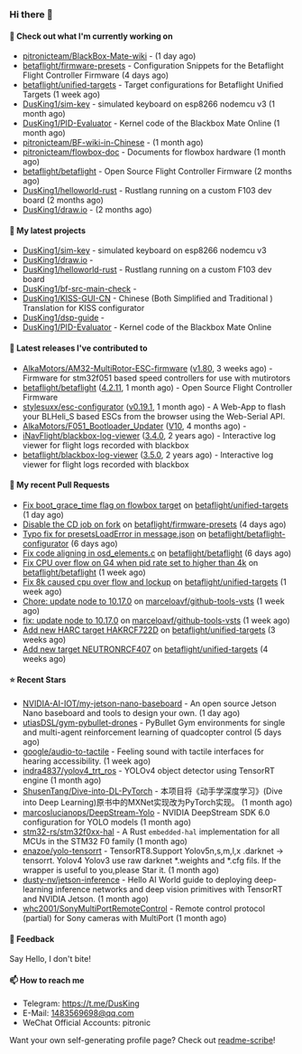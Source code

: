 ### Hi there 👋

#### 👷 Check out what I'm currently working on

- [pitronicteam/BlackBox-Mate-wiki](https://github.com/pitronicteam/BlackBox-Mate-wiki) -  (1 day ago)
- [betaflight/firmware-presets](https://github.com/betaflight/firmware-presets) - Configuration Snippets for the Betaflight Flight Controller Firmware (4 days ago)
- [betaflight/unified-targets](https://github.com/betaflight/unified-targets) - Target configurations for Betaflight Unified Targets (1 week ago)
- [DusKing1/sim-key](https://github.com/DusKing1/sim-key) - simulated keyboard on esp8266 nodemcu v3 (1 month ago)
- [DusKing1/PID-Evaluator](https://github.com/DusKing1/PID-Evaluator) - Kernel code of the Blackbox Mate Online (1 month ago)
- [pitronicteam/BF-wiki-in-Chinese](https://github.com/pitronicteam/BF-wiki-in-Chinese) -  (1 month ago)
- [pitronicteam/flowbox-doc](https://github.com/pitronicteam/flowbox-doc) - Documents for flowbox hardware (1 month ago)
- [betaflight/betaflight](https://github.com/betaflight/betaflight) - Open Source Flight Controller Firmware (2 months ago)
- [DusKing1/helloworld-rust](https://github.com/DusKing1/helloworld-rust) - Rustlang running on a custom F103 dev board (2 months ago)
- [DusKing1/draw.io](https://github.com/DusKing1/draw.io) -  (2 months ago)

#### 🌱 My latest projects

- [DusKing1/sim-key](https://github.com/DusKing1/sim-key) - simulated keyboard on esp8266 nodemcu v3
- [DusKing1/draw.io](https://github.com/DusKing1/draw.io) - 
- [DusKing1/helloworld-rust](https://github.com/DusKing1/helloworld-rust) - Rustlang running on a custom F103 dev board
- [DusKing1/bf-src-main-check](https://github.com/DusKing1/bf-src-main-check) - 
- [DusKing1/KISS-GUI-CN](https://github.com/DusKing1/KISS-GUI-CN) - Chinese (Both Simplified and Traditional ) Translation for KISS configurator
- [DusKing1/dsp-guide](https://github.com/DusKing1/dsp-guide) - 
- [DusKing1/PID-Evaluator](https://github.com/DusKing1/PID-Evaluator) - Kernel code of the Blackbox Mate Online

#### 🔭 Latest releases I've contributed to

- [AlkaMotors/AM32-MultiRotor-ESC-firmware](https://github.com/AlkaMotors/AM32-MultiRotor-ESC-firmware) ([v1.80](https://github.com/AlkaMotors/AM32-MultiRotor-ESC-firmware/releases/tag/v1.80), 3 weeks ago) - Firmware for stm32f051 based speed controllers for use with mutirotors
- [betaflight/betaflight](https://github.com/betaflight/betaflight) ([4.2.11](https://github.com/betaflight/betaflight/releases/tag/4.2.11), 1 month ago) - Open Source Flight Controller Firmware
- [stylesuxx/esc-configurator](https://github.com/stylesuxx/esc-configurator) ([v0.19.1](https://github.com/stylesuxx/esc-configurator/releases/tag/v0.19.1), 1 month ago) - A Web-App to flash your BLHeli_S based ESCs from the browser using the Web-Serial API.
- [AlkaMotors/F051_Bootloader_Updater](https://github.com/AlkaMotors/F051_Bootloader_Updater) ([V10](https://github.com/AlkaMotors/F051_Bootloader_Updater/releases/tag/V10), 4 months ago) - 
- [iNavFlight/blackbox-log-viewer](https://github.com/iNavFlight/blackbox-log-viewer) ([3.4.0](https://github.com/iNavFlight/blackbox-log-viewer/releases/tag/3.4.0), 2 years ago) - Interactive log viewer for flight logs recorded with blackbox
- [betaflight/blackbox-log-viewer](https://github.com/betaflight/blackbox-log-viewer) ([3.5.0](https://github.com/betaflight/blackbox-log-viewer/releases/tag/3.5.0), 2 years ago) - Interactive log viewer for flight logs recorded with blackbox

#### 🔨 My recent Pull Requests

- [Fix boot_grace_time flag on flowbox target](https://github.com/betaflight/unified-targets/pull/538) on [betaflight/unified-targets](https://github.com/betaflight/unified-targets) (1 day ago)
- [Disable the CD job on fork](https://github.com/betaflight/firmware-presets/pull/104) on [betaflight/firmware-presets](https://github.com/betaflight/firmware-presets) (4 days ago)
- [Typo fix for presetsLoadError in message.json](https://github.com/betaflight/betaflight-configurator/pull/2682) on [betaflight/betaflight-configurator](https://github.com/betaflight/betaflight-configurator) (6 days ago)
- [Fix code aligning in osd_elements.c](https://github.com/betaflight/betaflight/pull/11099) on [betaflight/betaflight](https://github.com/betaflight/betaflight) (6 days ago)
- [Fix CPU over flow on G4 when pid rate set to higher than 4k](https://github.com/betaflight/betaflight/pull/11094) on [betaflight/betaflight](https://github.com/betaflight/betaflight) (1 week ago)
- [Fix 8k caused cpu over flow and lockup](https://github.com/betaflight/unified-targets/pull/532) on [betaflight/unified-targets](https://github.com/betaflight/unified-targets) (1 week ago)
- [Chore: update node to 10.17.0](https://github.com/marceloavf/github-tools-vsts/pull/65) on [marceloavf/github-tools-vsts](https://github.com/marceloavf/github-tools-vsts) (1 week ago)
- [fix: update node to 10.17.0](https://github.com/marceloavf/github-tools-vsts/pull/64) on [marceloavf/github-tools-vsts](https://github.com/marceloavf/github-tools-vsts) (1 week ago)
- [Add new HARC target HAKRCF722D](https://github.com/betaflight/unified-targets/pull/529) on [betaflight/unified-targets](https://github.com/betaflight/unified-targets) (3 weeks ago)
- [Add new target NEUTRONRCF407](https://github.com/betaflight/unified-targets/pull/527) on [betaflight/unified-targets](https://github.com/betaflight/unified-targets) (4 weeks ago)

#### ⭐ Recent Stars

- [NVIDIA-AI-IOT/my-jetson-nano-baseboard](https://github.com/NVIDIA-AI-IOT/my-jetson-nano-baseboard) - An open source Jetson Nano baseboard and tools to design your own. (1 day ago)
- [utiasDSL/gym-pybullet-drones](https://github.com/utiasDSL/gym-pybullet-drones) - PyBullet Gym environments for single and multi-agent reinforcement learning of quadcopter control (5 days ago)
- [google/audio-to-tactile](https://github.com/google/audio-to-tactile) - Feeling sound with tactile interfaces for hearing accessibility. (1 week ago)
- [indra4837/yolov4_trt_ros](https://github.com/indra4837/yolov4_trt_ros) - YOLOv4 object detector using TensorRT engine (1 month ago)
- [ShusenTang/Dive-into-DL-PyTorch](https://github.com/ShusenTang/Dive-into-DL-PyTorch) - 本项目将《动手学深度学习》(Dive into Deep Learning)原书中的MXNet实现改为PyTorch实现。 (1 month ago)
- [marcoslucianops/DeepStream-Yolo](https://github.com/marcoslucianops/DeepStream-Yolo) - NVIDIA DeepStream SDK 6.0 configuration for YOLO models (1 month ago)
- [stm32-rs/stm32f0xx-hal](https://github.com/stm32-rs/stm32f0xx-hal) - A Rust `embedded-hal` implementation for all MCUs in the STM32 F0 family (1 month ago)
- [enazoe/yolo-tensorrt](https://github.com/enazoe/yolo-tensorrt) - TensorRT8.Support Yolov5n,s,m,l,x .darknet -&gt; tensorrt.  Yolov4  Yolov3 use raw darknet *.weights and *.cfg fils.  If the wrapper is useful to you,please Star it. (1 month ago)
- [dusty-nv/jetson-inference](https://github.com/dusty-nv/jetson-inference) - Hello AI World guide to deploying deep-learning inference networks and deep vision primitives with TensorRT and NVIDIA Jetson. (1 month ago)
- [whc2001/SonyMultiPortRemoteControl](https://github.com/whc2001/SonyMultiPortRemoteControl) - Remote control protocol (partial) for Sony cameras with MultiPort (1 month ago)

#### 💬 Feedback

Say Hello, I don't bite!

#### 📫 How to reach me

- Telegram: https://t.me/DusKing
- E-Mail: 1483569698@qq.com
- WeChat Official Accounts: pitronic

Want your own self-generating profile page? Check out [readme-scribe](https://github.com/muesli/readme-scribe)!
